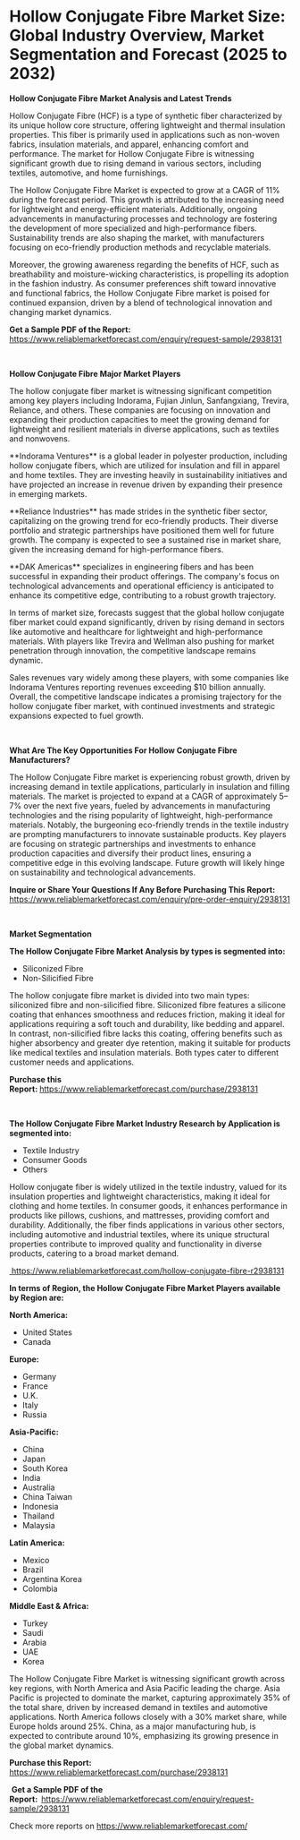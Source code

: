 <p><h1>Hollow Conjugate Fibre Market Size: Global Industry Overview, Market Segmentation and Forecast (2025 to 2032)</h1></p><p><strong>Hollow Conjugate Fibre Market Analysis and Latest Trends</strong></p>
<p><p>Hollow Conjugate Fibre (HCF) is a type of synthetic fiber characterized by its unique hollow core structure, offering lightweight and thermal insulation properties. This fiber is primarily used in applications such as non-woven fabrics, insulation materials, and apparel, enhancing comfort and performance. The market for Hollow Conjugate Fibre is witnessing significant growth due to rising demand in various sectors, including textiles, automotive, and home furnishings.</p><p>The Hollow Conjugate Fibre Market is expected to grow at a CAGR of 11% during the forecast period. This growth is attributed to the increasing need for lightweight and energy-efficient materials. Additionally, ongoing advancements in manufacturing processes and technology are fostering the development of more specialized and high-performance fibers. Sustainability trends are also shaping the market, with manufacturers focusing on eco-friendly production methods and recyclable materials.</p><p>Moreover, the growing awareness regarding the benefits of HCF, such as breathability and moisture-wicking characteristics, is propelling its adoption in the fashion industry. As consumer preferences shift toward innovative and functional fabrics, the Hollow Conjugate Fibre market is poised for continued expansion, driven by a blend of technological innovation and changing market dynamics.</p></p>
<p><strong>Get a Sample PDF of the Report:&nbsp;</strong> <a href="https://www.reliablemarketforecast.com/enquiry/request-sample/2938131?utm_campaign=2875&utm_medium=2&utm_source=Github&utm_content=ia&utm_term=14032025&utm_id=hollow-conjugate-fibre">https://www.reliablemarketforecast.com/enquiry/request-sample/2938131</a></p>
<p>&nbsp;</p>
<p><strong>Hollow Conjugate Fibre Major Market Players</strong></p>
<p><p>The hollow conjugate fiber market is witnessing significant competition among key players including Indorama, Fujian Jinlun, Sanfangxiang, Trevira, Reliance, and others. These companies are focusing on innovation and expanding their production capacities to meet the growing demand for lightweight and resilient materials in diverse applications, such as textiles and nonwovens.</p><p>**Indorama Ventures** is a global leader in polyester production, including hollow conjugate fibers, which are utilized for insulation and fill in apparel and home textiles. They are investing heavily in sustainability initiatives and have projected an increase in revenue driven by expanding their presence in emerging markets.</p><p>**Reliance Industries** has made strides in the synthetic fiber sector, capitalizing on the growing trend for eco-friendly products. Their diverse portfolio and strategic partnerships have positioned them well for future growth. The company is expected to see a sustained rise in market share, given the increasing demand for high-performance fibers.</p><p>**DAK Americas** specializes in engineering fibers and has been successful in expanding their product offerings. The company's focus on technological advancements and operational efficiency is anticipated to enhance its competitive edge, contributing to a robust growth trajectory.</p><p>In terms of market size, forecasts suggest that the global hollow conjugate fiber market could expand significantly, driven by rising demand in sectors like automotive and healthcare for lightweight and high-performance materials. With players like Trevira and Wellman also pushing for market penetration through innovation, the competitive landscape remains dynamic. </p><p>Sales revenues vary widely among these players, with some companies like Indorama Ventures reporting revenues exceeding $10 billion annually. Overall, the competitive landscape indicates a promising trajectory for the hollow conjugate fiber market, with continued investments and strategic expansions expected to fuel growth.</p></p>
<p>&nbsp;</p>
<p><strong>What Are The Key Opportunities For Hollow Conjugate Fibre Manufacturers?</strong></p>
<p><p>The Hollow Conjugate Fibre market is experiencing robust growth, driven by increasing demand in textile applications, particularly in insulation and filling materials. The market is projected to expand at a CAGR of approximately 5–7% over the next five years, fueled by advancements in manufacturing technologies and the rising popularity of lightweight, high-performance materials. Notably, the burgeoning eco-friendly trends in the textile industry are prompting manufacturers to innovate sustainable products. Key players are focusing on strategic partnerships and investments to enhance production capacities and diversify their product lines, ensuring a competitive edge in this evolving landscape. Future growth will likely hinge on sustainability and technological advancements.</p></p>
<p><strong>Inquire or Share Your Questions If Any Before Purchasing This Report:</strong> <a href="https://www.reliablemarketforecast.com/enquiry/pre-order-enquiry/2938131?utm_campaign=2875&utm_medium=2&utm_source=Github&utm_content=ia&utm_term=14032025&utm_id=hollow-conjugate-fibre">https://www.reliablemarketforecast.com/enquiry/pre-order-enquiry/2938131</a></p>
<p>&nbsp;</p>
<p><strong>Market Segmentation</strong></p>
<p><strong>The Hollow Conjugate Fibre Market Analysis by types is segmented into:</strong></p>
<p><ul><li>Siliconized Fibre</li><li>Non-Silicified Fibre</li></ul></p>
<p><p>The hollow conjugate fibre market is divided into two main types: siliconized fibre and non-silicified fibre. Siliconized fibre features a silicone coating that enhances smoothness and reduces friction, making it ideal for applications requiring a soft touch and durability, like bedding and apparel. In contrast, non-silicified fibre lacks this coating, offering benefits such as higher absorbency and greater dye retention, making it suitable for products like medical textiles and insulation materials. Both types cater to different customer needs and applications.</p></p>
<p><strong>Purchase this Report:&nbsp;</strong><a href="https://www.reliablemarketforecast.com/purchase/2938131?utm_campaign=2875&utm_medium=2&utm_source=Github&utm_content=ia&utm_term=14032025&utm_id=hollow-conjugate-fibre">https://www.reliablemarketforecast.com/purchase/2938131</a></p>
<p>&nbsp;</p>
<p><strong>The Hollow Conjugate Fibre Market Industry Research by Application is segmented into:</strong></p>
<p><ul><li>Textile Industry</li><li>Consumer Goods</li><li>Others</li></ul></p>
<p><p>Hollow conjugate fiber is widely utilized in the textile industry, valued for its insulation properties and lightweight characteristics, making it ideal for clothing and home textiles. In consumer goods, it enhances performance in products like pillows, cushions, and mattresses, providing comfort and durability. Additionally, the fiber finds applications in various other sectors, including automotive and industrial textiles, where its unique structural properties contribute to improved quality and functionality in diverse products, catering to a broad market demand.</p></p>
<p><a href="https://www.reliablemarketforecast.com/hollow-conjugate-fibre-r2938131?utm_campaign=2875&utm_medium=2&utm_source=Github&utm_content=ia&utm_term=14032025&utm_id=hollow-conjugate-fibre">&nbsp;https://www.reliablemarketforecast.com/hollow-conjugate-fibre-r2938131</a></p>
<p><strong>In terms of Region, the Hollow Conjugate Fibre Market Players available by Region are:</strong></p>
<p>
    <p> <strong> North America: </strong>
        <ul>
            <li>United States</li>
            <li>Canada</li>
        </ul>
        </p> 
    <p> <strong> Europe: </strong>
        <ul>
            <li>Germany</li>
            <li>France</li>
            <li>U.K.</li>
            <li>Italy</li>
            <li>Russia</li>
        </ul>
        </p> 
    <p> <strong> Asia-Pacific: </strong>
        <ul>
            <li>China</li>
            <li>Japan</li>
            <li>South Korea</li>
            <li>India</li>
            <li>Australia</li>
            <li>China Taiwan</li>
            <li>Indonesia</li>
            <li>Thailand</li>
            <li>Malaysia</li>
        </ul>
        </p> 
    <p> <strong> Latin America: </strong>
        <ul>
            <li>Mexico</li>
            <li>Brazil</li>
            <li>Argentina Korea</li>
            <li>Colombia</li>
        </ul>
        </p> 
    <p> <strong> Middle East & Africa: </strong>
        <ul>
            <li>Turkey</li>
            <li>Saudi</li>
            <li>Arabia</li>
            <li>UAE</li>
            <li>Korea</li>
        </ul>
    </p>
    </p>
<p><p>The Hollow Conjugate Fibre Market is witnessing significant growth across key regions, with North America and Asia Pacific leading the charge. Asia Pacific is projected to dominate the market, capturing approximately 35% of the total share, driven by increased demand in textiles and automotive applications. North America follows closely with a 30% market share, while Europe holds around 25%. China, as a major manufacturing hub, is expected to contribute around 10%, emphasizing its growing presence in the global market dynamics.</p></p>
<p><strong>Purchase this Report: </strong><a href="https://www.reliablemarketforecast.com/purchase/2938131?utm_campaign=2875&utm_medium=2&utm_source=Github&utm_content=ia&utm_term=14032025&utm_id=hollow-conjugate-fibre">https://www.reliablemarketforecast.com/purchase/2938131</a></p>
<p>&nbsp;<strong>Get a Sample PDF of the Report:&nbsp;&nbsp;</strong><a href="https://www.reliablemarketforecast.com/enquiry/request-sample/2938131?utm_campaign=2875&utm_medium=2&utm_source=Github&utm_content=ia&utm_term=14032025&utm_id=hollow-conjugate-fibre">https://www.reliablemarketforecast.com/enquiry/request-sample/2938131</a></p>
<p><strong></strong></p>
<p>Check more reports on <a href="https://www.reliablemarketforecast.com/?utm_campaign=2875&utm_medium=2&utm_source=Github&utm_content=ia&utm_term=14032025&utm_id=hollow-conjugate-fibre">https://www.reliablemarketforecast.com/</a></p>